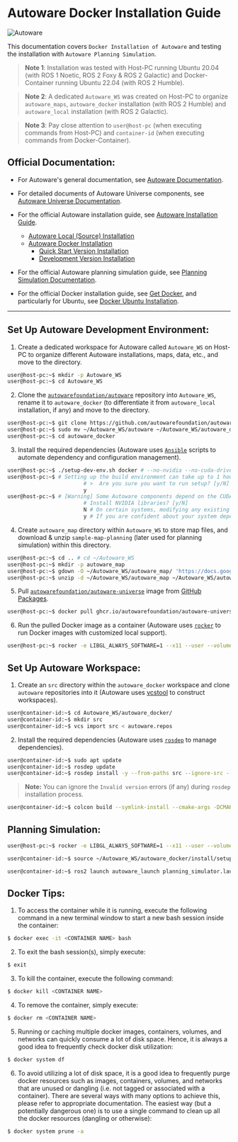 # Autoware Docker Installation Guide

![Autoware](https://user-images.githubusercontent.com/63835446/158918717-58d6deaf-93fb-47f9-891d-e242b02cba7b.png)

This documentation covers `Docker Installation of Autoware` and testing the installation with `Autoware Planning Simulation`.

> **Note 1**: Installation was tested with Host-PC running Ubuntu 20.04 (with ROS 1 Noetic, ROS 2 Foxy & ROS 2 Galactic) and Docker-Container running Ubuntu 22.04 (with ROS 2 Humble).

> **Note 2**: A dedicated `Autoware_WS` was created on Host-PC to organize `autoware_maps`, `autoware_docker` installation (with ROS 2 Humble) and `autoware_local` installation (with ROS 2 Galactic).

> **Note 3**: Pay close attention to `user@host-pc` (when executing commands from Host-PC) and `container-id` (when executing commands from Docker-Container).

## Official Documentation:

- For Autoware's general documentation, see [Autoware Documentation](https://autowarefoundation.github.io/autoware-documentation/).

- For detailed documents of Autoware Universe components, see [Autoware Universe Documentation](https://autowarefoundation.github.io/autoware.universe/).

- For the official Autoware installation guide, see [Autoware Installation Guide](https://autowarefoundation.github.io/autoware-documentation/main/installation/).
  - [Autoware Local (Source) Installation](https://autowarefoundation.github.io/autoware-documentation/main/installation/autoware/source-installation/)
  - [Autoware Docker Installation](https://autowarefoundation.github.io/autoware-documentation/main/installation/autoware/docker-installation/)
    - [Quick Start Version Installation](https://autowarefoundation.github.io/autoware-documentation/main/installation/autoware/docker-installation-prebuilt/)
    - [Development Version Installation](https://autowarefoundation.github.io/autoware-documentation/main/installation/autoware/docker-installation-devel/)

- For the official Autoware planning simulation guide, see [Planning Simulation Documentation](https://autowarefoundation.github.io/autoware-documentation/main/tutorials/ad-hoc-simulation/planning-simulation/).

- For the official Docker installation guide, see [Get Docker](https://docs.docker.com/get-docker/), and particularly for Ubuntu, see [Docker Ubuntu Installation](https://docs.docker.com/desktop/install/ubuntu/).

---

## Set Up Autoware Development Environment:

1. Create a dedicated workspace for Autoware called `Autoware_WS` on Host-PC to organize different Autoware installations, maps, data, etc., and move to the directory.
```bash
user@host-pc:~$ mkdir -p Autoware_WS
user@host-pc:~$ cd Autoware_WS
```

2. Clone the [`autowarefoundation/autoware`](https://github.com/autowarefoundation/autoware.git) repository into `Autoware_WS`, rename it to `autoware_docker` (to differentiate it from `autoware_local` installation, if any) and move to the directory.
```bash
user@host-pc:~$ git clone https://github.com/autowarefoundation/autoware.git
user@host-pc:~$ sudo mv ~/Autoware_WS/autoware ~/Autoware_WS/autoware_docker
user@host-pc:~$ cd autoware_docker
```

3. Install the required dependencies (Autoware uses [`Ansible`](https://www.ansible.com/) scripts to automate dependency and configuration management).
```bash
user@host-pc:~$ ./setup-dev-env.sh docker # --no-nvidia --no-cuda-drivers (for installation without NVIDIA libraries & CUDA drivers)
user@host-pc:~$ # Setting up the build environment can take up to 1 hour.
                        # >  Are you sure you want to run setup? [y/N]
                        y
user@host-pc:~$ # [Warning] Some Autoware components depend on the CUDA, cuDNN and TensorRT NVIDIA libraries which have end-user license agreements that should be reviewed before installation.
                        # Install NVIDIA libraries? [y/N]
                        N # On certain systems, modifying any existing NVIDIA libraries can break things!
                        y # If you are confident about your system dependencies, you may choose to proceed with the installation of NVIDIA libraries.
```

4. Create `autoware_map` directory within `Autoware_WS` to store map files, and download & unzip `sample-map-planning` (later used for planning simulation) within this directory.
```bash
user@host-pc:~$ cd .. # cd ~/Autoware_WS
user@host-pc:~$ mkdir -p autoware_map
user@host-pc:~$ gdown -O ~/Autoware_WS/autoware_map/ 'https://docs.google.com/uc?export=download&id=1499_nsbUbIeturZaDj7jhUownh5fvXHd'
user@host-pc:~$ unzip -d ~/Autoware_WS/autoware_map ~/Autoware_WS/autoware_map/sample-map-planning.zip
```

5. Pull [`autowarefoundation/autoware-universe`](https://github.com/autowarefoundation/autoware/pkgs/container/autoware-universe) image from [GitHub Packages](https://github.com/features/packages).
```bash
user@host-pc:~$ docker pull ghcr.io/autowarefoundation/autoware-universe:latest-cuda
```

6. Run the pulled Docker image as a container (Autoware uses [`rocker`](https://github.com/osrf/rocker) to run Docker images with customized local support).
```bash
user@host-pc:~$ rocker -e LIBGL_ALWAYS_SOFTWARE=1 --x11 --user --volume ~/Autoware_WS/autoware_docker --volume ~/Autoware_WS/autoware_map -- ghcr.io/autowarefoundation/autoware-universe:latest-cuda
```

## Set Up Autoware Workspace:

1. Create an `src` directory within the `autoware_docker` workspace and clone `autoware` repositories into it (Autoware uses [vcstool](https://github.com/dirk-thomas/vcstool) to construct workspaces).
```bash
user@container-id:~$ cd Autoware_WS/autoware_docker/
user@container-id:~$ mkdir src
user@container-id:~$ vcs import src < autoware.repos
```

2. Install the required dependencies (Autoware uses [`rosdep`](https://github.com/ros-infrastructure/rosdep) to manage dependencies).
```bash
user@container-id:~$ sudo apt update
user@container-id:~$ rosdep update
user@container-id:~$ rosdep install -y --from-paths src --ignore-src --rosdistro $ROS_DISTRO
```
> **Note:** You can ignore the `Invalid version` errors (if any) during `rosdep` installation process.

```bash
user@container-id:~$ colcon build --symlink-install --cmake-args -DCMAKE_BUILD_TYPE=Release
```

## Planning Simulation:
```bash
user@host-pc:~$ rocker -e LIBGL_ALWAYS_SOFTWARE=1 --x11 --user --volume ~/Autoware_WS/autoware_docker --volume ~/Autoware_WS/autoware_map -- ghcr.io/autowarefoundation/autoware-universe:latest-cuda

user@container-id:~$ source ~/Autoware_WS/autoware_docker/install/setup.bash

user@container-id:~$ ros2 launch autoware_launch planning_simulator.launch.xml map_path:=~/Autoware_WS/autoware_map/sample-map-planning vehicle_model:=sample_vehicle sensor_model:=sample_sensor_kit
```

## Docker Tips:
1. To access the container while it is running, execute the following command in a new terminal window to start a new bash session inside the container:
```bash
$ docker exec -it <CONTAINER NAME> bash
```

2. To exit the bash session(s), simply execute:
```bash
$ exit
```

3. To kill the container, execute the following command:
```bash
$ docker kill <CONTAINER NAME>
```

4. To remove the container, simply execute:
```bash
$ docker rm <CONTAINER NAME>
```

5. Running or caching multiple docker images, containers, volumes, and networks can quickly consume a lot of disk space. Hence, it is always a good idea to frequently check docker disk utilization:
```bash
$ docker system df
```

6. To avoid utilizing a lot of disk space, it is a good idea to frequently purge docker resources such as images, containers, volumes, and networks that are unused or dangling (i.e. not tagged or associated with a container). There are several ways with many options to achieve this, please refer to appropriate documentation. The easiest way (but a potentially dangerous one) is to use a single command to clean up all the docker resources (dangling or otherwise):
```bash
$ docker system prune -a
```
